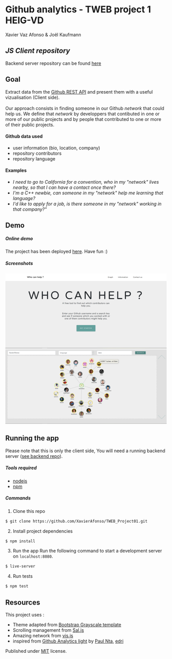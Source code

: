 # Github analytics - TWEB project 1 HEIG-VD
Xavier Vaz Afonso & Joël Kaufmann
## *JS Client repository*
Backend server repository can be found [here](https://github.com/XavierAfonso/TWEB_Project01_Server)

## Goal
Extract data from the [Github REST API](https://developer.github.com/v3/) and present them with a useful vizualisation (Client side).</br></br>
Our approach consists in finding someone in our Github *network* that could help us. We define that *network* by developpers that contibuted in one or more of our public projects and by people that contributed to one or more of their public projects.</br>

#### Github data used
- user information (bio, location, company)
- repository contributors
- repository language

#### Examples
- *I need to go to California for a convention, who in my "network" lives nearby, so that I can have a contact once there?*</br>
- *I'm a C++ newbie, can someone in my "network" help me learning that language?*
- *I'd like to apply for a job, is there someone in my "network" working in that company?"*

## Demo
##### Online demo
The project has been deployed [here](https://xavierafonso.github.io/TWEB_Project01/). Have fun :)

##### Screenshots
![Home](./Screenshots/Capture1.PNG)
![Graph](./Screenshots/Capture2.PNG)

## Running the app
Please note that this is only the client side, You will need a running backend server ([see backend repo](https://github.com/XavierAfonso/TWEB_Project01_Server)).

##### Tools required
- [nodejs](https://nodejs.org/en/)
- [npm](https://www.npmjs.com/get-npm)

##### Commands

1. Clone this repo
```sh
$ git clone https://github.com/XavierAfonso/TWEB_Project01.git
```

2. Install project dependencies
```sh
$ npm install
```

3. Run the app
Run the following command to start a development server on `localhost:8080`.
```sh
$ live-server
```

4. Run tests
```sh
$ npm test
```

## Resources
This project uses :
- Theme adapted from [Bootstrap Grayscale template](https://startbootstrap.com/template-overviews/grayscale/)
- Scrolling management from [Sal.js](https://mciastek.github.io/sal/)
- Amazing network from [vis.js](http://visjs.org/)
- inspired from [Github Analytics light](https://github.com/heig-vd-tweb/github-analytics-light) by [Paul Nta](https://github.com/paulnta), [edri](https://github.com/edri)

Published under [MIT](https://github.com/XavierAfonso/TWEB_Project01/blob/master/LICENSE) license.
